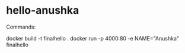 # hello-anushka
Commands:

docker build -t finalhello .
docker run -p 4000:80 -e NAME="Anushka" finalhello
